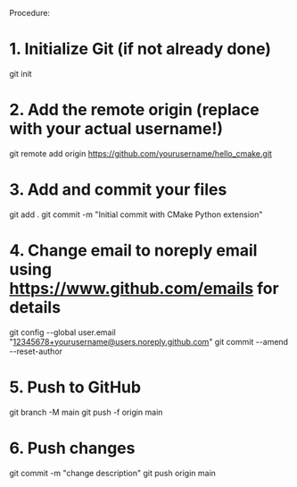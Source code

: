 Procedure:

# 1. Initialize Git (if not already done)
git init

# 2. Add the remote origin (replace with your actual username!)
git remote add origin https://github.com/yourusername/hello_cmake.git

# 3. Add and commit your files
git add .
git commit -m "Initial commit with CMake Python extension"

# 4. Change email to noreply email using https://www.github.com/emails for details
git config --global user.email "12345678+yourusername@users.noreply.github.com"
git commit --amend --reset-author

# 5. Push to GitHub
git branch -M main
git push -f origin main

# 6. Push changes
git commit -m "change description"
git push origin main
